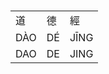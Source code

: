 
<h3>
<table>
	<tr><td>道</td><td>德</td><td>經</td></tr>
	<tr><td>DÀO</td><td>DÉ</td><td>JĪNG</td></tr>
	<tr><td>DAO</td><td>DE</td><td>JING</td></tr>
</table>
</h3>

